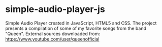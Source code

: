 # simple-audio-player-js
Simple Audio Player created in JavaScript, HTML5 and CSS.
The project presents a compilation of some of my favorite songs from the band "Queen".
External sources downloaded from: https://www.youtube.com/user/queenofficial
